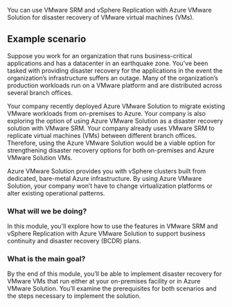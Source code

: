 You can use VMware SRM and vSphere Replication with Azure VMware Solution for disaster recovery of VMware virtual machines (VMs).

## Example scenario

Suppose you work for an organization that runs business-critical applications and has a datacenter in an earthquake zone. You've been tasked with providing disaster recovery for the applications in the event the organization’s infrastructure suffers an outage. Many of the organization’s production workloads run on a VMware platform and are distributed across several branch offices.

Your company recently deployed Azure VMware Solution to migrate existing VMware workloads from on-premises to Azure. Your company is also exploring the option of using Azure VMware Solution as a disaster recovery solution with VMware SRM. Your company already uses VMware SRM to replicate virtual machines (VMs) between different branch offices. Therefore, using the Azure VMware Solution would be a viable option for strengthening disaster recovery options for both on-premises and Azure VMware Solution VMs.

Azure VMware Solution provides you with vSphere clusters built from dedicated, bare-metal Azure infrastructure. By using Azure VMware Solution, your company won’t have to change virtualization platforms or alter existing operational patterns.

### What will we be doing?

In this module, you'll explore how to use the features in VMware SRM and vSphere Replication with Azure VMware Solution to support business continuity and disaster recovery (BCDR) plans.

### What is the main goal?

By the end of this module, you’ll be able to implement disaster recovery for VMware VMs that run either at your on-premises facility or in Azure VMware Solution. You’ll examine the prerequisites for both scenarios and the steps necessary to implement the solution.